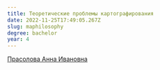 ```yaml
---
title: Теоретические проблемы картографирования
date: 2022-11-25T17:49:05.267Z
slug: maphilosophy
degree: bachelor
year: 4
---
```


[Прасолова Анна Ивановна](./people/prasolova)
